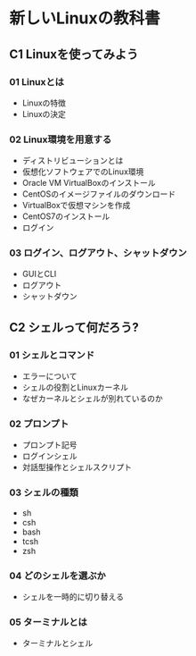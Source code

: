 # 新しいLinuxの教科書

## C1 Linuxを使ってみよう

### 01 Linuxとは

- Linuxの特徴
- Linuxの決定

### 02 Linux環境を用意する

- ディストリビューションとは
- 仮想化ソフトウェアでのLinux環境
- Oracle VM VirtualBoxのインストール
- CentOSのイメージファイルのダウンロード
- VirtualBoxで仮想マシンを作成
- CentOS7のインストール
- ログイン

### 03 ログイン、ログアウト、シャットダウン

- GUIとCLI
- ログアウト
- シャットダウン

## C2 シェルって何だろう?

### 01 シェルとコマンド

- エラーについて
- シェルの役割とLinuxカーネル
- なぜカーネルとシェルが別れているのか

### 02 プロンプト

- プロンプト記号
- ログインシェル
- 対話型操作とシェルスクリプト

### 03 シェルの種類

- sh
- csh
- bash
- tcsh
- zsh

### 04 どのシェルを選ぶか
- シェルを一時的に切り替える

### 05 ターミナルとは
- ターミナルとシェル
